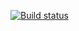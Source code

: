 [![Build status](https://ci.appveyor.com/api/projects/status/iauyeq8jjcbvv97e?svg=true)](https://ci.appveyor.com/project/Alexander2327/ws-frontend)